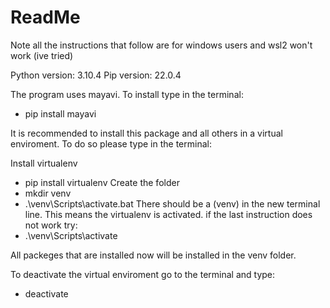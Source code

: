 # ReadMe
Note all the instructions that follow are for windows users and wsl2 won't work (ive tried)

Python version:
3.10.4
Pip version:
22.0.4

The program uses mayavi. To install type in the terminal:

* pip install mayavi

It is recommended to install this package and all others in a virtual enviroment.
To do so please type in the terminal:

Install virtualenv
* pip install virtualenv
Create the folder
* mkdir venv
* .\venv\Scripts\activate.bat
There should be a (venv) in the new terminal line. This means the virtualenv is activated.
if the last instruction does not work try: 
* .\venv\Scripts\activate

All packeges that are installed now will be installed in the venv folder.

To deactivate the virtual enviroment go to the terminal and type:
* deactivate
